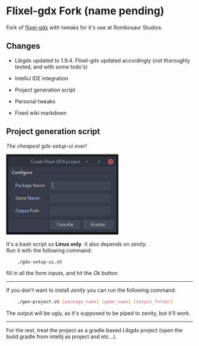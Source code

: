 # Flixel-gdx Fork (name pending)

Fork of [flixel-gdx](http://flixel-gdx.com 'flixel-gdx homepage') with tweaks for it's use at Rombosaur Studios.

## Changes

- Libgdx updated to 1.9.4. Flixel-gdx updated accordingly (not thoroughly tested, and with some todo's)

- IntelliJ IDE integration

- Project generation script

- Personal tweaks

- Fixed wiki markdown

## Project generation script

_The cheapest gdx-setup-ui ever!_

![gdx-setup-ui](img/gdx-setup-ui.png)

It's a bash script so **Linux only**. It also depends on _zenity_.   
Run it with the following command:

```bash
    ./gdx-setup-ui.sh
```

fill in all the form inputs, and hit the _Ok_ button.

----

If you don't want to install _zenity_ you can run the following command:

```bash
    ./gen-project.sh [package_name] [game_name] [output_folder]
```

The output will be ugly, as it's supposed to be piped to zenity, but it'll work.

----

For the rest, treat the project as a gradle based Libgdx project (open the build.gradle from intellij as project and etc...).
